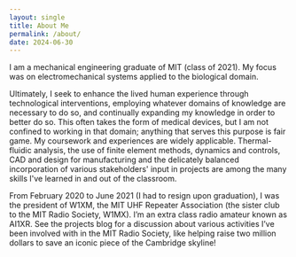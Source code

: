 ```yaml
---
layout: single
title: About Me
permalink: /about/
date: 2024-06-30
---
```


I am a mechanical engineering graduate of MIT (class of 2021). My focus was on electromechanical systems applied to the biological domain.

Ultimately, I seek to enhance the lived human experience through technological interventions, employing whatever domains of knowledge are necessary to do so, and continually expanding my knowledge in order to better do so. This often takes the form of medical devices, but I am not confined to working in that domain; anything that serves this purpose is fair game. My coursework and experiences are widely applicable. Thermal-fluidic analysis, the use of finite element methods, dynamics and controls, CAD and design for manufacturing and the delicately balanced incorporation of various stakeholders' input in projects are among the many skills I've learned in and out of the classroom.

From February 2020 to June 2021 (I had to resign upon graduation), I was the president of W1XM, the MIT UHF Repeater Association (the sister club to the MIT Radio Society, W1MX). I’m an extra class radio amateur known as AI1XR. See the projects blog for a discussion about various activities I’ve been involved with in the MIT Radio Society, like helping raise two million dollars to save an iconic piece of the Cambridge skyline!  

